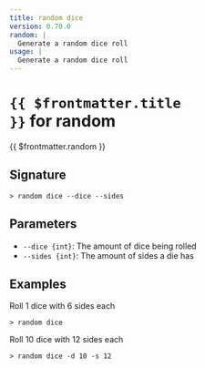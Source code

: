 ```yaml
---
title: random dice
version: 0.70.0
random: |
  Generate a random dice roll
usage: |
  Generate a random dice roll
---
```


# <code>{{ $frontmatter.title }}</code> for random

<div class='command-title'>{{ $frontmatter.random }}</div>

## Signature

```> random dice --dice --sides```

## Parameters

 -  `--dice {int}`: The amount of dice being rolled
 -  `--sides {int}`: The amount of sides a die has

## Examples

Roll 1 dice with 6 sides each
```shell
> random dice
```

Roll 10 dice with 12 sides each
```shell
> random dice -d 10 -s 12
```
